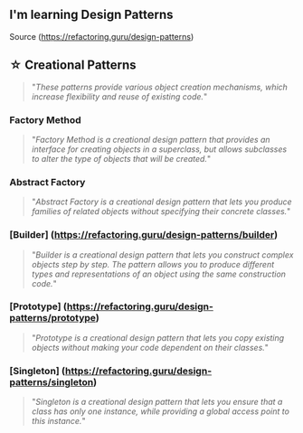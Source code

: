 ## I'm learning Design Patterns

Source (https://refactoring.guru/design-patterns)

## ☆ Creational Patterns
> "*These patterns provide various object creation mechanisms, which increase flexibility and reuse of existing code.*"


### Factory Method
> "*Factory Method is a creational design pattern that provides an interface for creating objects in a superclass, but allows subclasses to alter the type of objects that will be created.*"

### Abstract Factory
> "*Abstract Factory is a creational design pattern that lets you produce families of related objects without specifying their concrete classes.*"

### [Builder] (https://refactoring.guru/design-patterns/builder)
> "*Builder is a creational design pattern that lets you construct complex objects step by step. The pattern allows you to produce different types and representations of an object using the same construction code.*"

### [Prototype] (https://refactoring.guru/design-patterns/prototype)
> "*Prototype is a creational design pattern that lets you copy existing objects without making your code dependent on their classes.*"

### [Singleton] (https://refactoring.guru/design-patterns/singleton)
> "*Singleton is a creational design pattern that lets you ensure that a class has only one instance, while providing a global access point to this instance.*"
